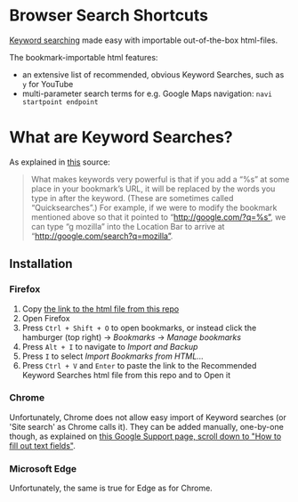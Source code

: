 # Browser Search Shortcuts
[Keyword searching](https://kb.mozillazine.org/Using_keyword_searches) made easy with importable out-of-the-box html-files.

The bookmark-importable html features:
- an extensive list of recommended, obvious Keyword Searches, such as `y` for YouTube
- multi-parameter search terms for e.g. Google Maps navigation: `navi startpoint endpoint`


# What are Keyword Searches?
As explained in [this](https://kb.mozillazine.org/Using_keyword_searches) source:

> What makes keywords very powerful is that if you add a “%s” at some place in your bookmark’s URL, it will be replaced by the words you type in after the keyword. (These are sometimes called “Quicksearches”.) For example, if we were to modify the bookmark mentioned above so that it pointed to “http://google.com/?q=%s”, we can type “g mozilla” into the Location Bar to arrive at “http://google.com/search?q=mozilla”. 


## Installation
### Firefox
1. Copy [the link to the html file from this repo](https://github.com/MaxPordon/browser-search-shortcuts/main/recommended-keyword-searches)
2. Open Firefox
3. Press `Ctrl + Shift + O` to open bookmarks, or instead click the hamburger (top right) -> *Bookmarks* -> *Manage bookmarks*
4. Press `Alt + I` to navigate to *Import and Backup*
5. Press `I` to select *Import Bookmarks from HTML...*
6. Press `Ctrl + V` and `Enter` to paste the link to the Recommended Keyword Searches html file from this repo and to Open it

### Chrome
Unfortunately, Chrome does not allow easy import of Keyword searches (or 'Site search' as Chrome calls it). They can be added manually, one-by-one though, as explained on [this Google Support page, scroll down to "How to fill out text fields"](https://support.google.com/chrome/answer/95426?hl=en&co=GENIE.Platform%3DDesktop#zippy=%2Csearch-engine-field%2Cshortcut-field%2Curl-with-s-in-place-of-query-field).

### Microsoft Edge
Unfortunately, the same is true for Edge as for Chrome.
